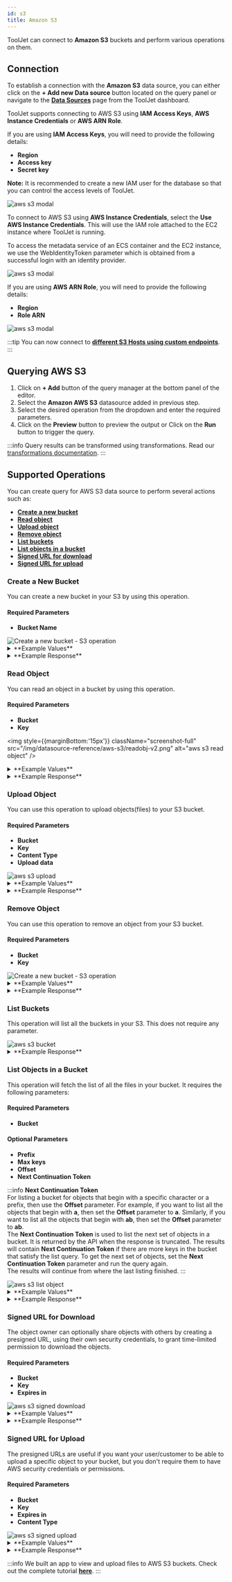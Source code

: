 ```yaml
---
id: s3
title: Amazon S3
---
```


ToolJet can connect to **Amazon S3** buckets and perform various operations on them.

<div style={{paddingTop:'24px'}}>

## Connection

To establish a connection with the **Amazon S3** data source, you can either click on the **+ Add new Data source** button located on the query panel or navigate to the **[Data Sources](/docs/data-sources/overview/)** page from the ToolJet dashboard.

ToolJet supports connecting to AWS S3 using **IAM Access Keys**, **AWS Instance Credentials** or **AWS ARN Role**. 

If you are using **IAM Access Keys**, you will need to provide the following details:

- **Region**
- **Access key**
- **Secret key**

**Note:** It is recommended to create a new IAM user for the database so that you can control the access levels of ToolJet.

<img className="screenshot-full" src="/img/datasource-reference/aws-s3/iamnew.png" alt="aws s3 modal" />

To connect to AWS S3 using **AWS Instance Credentials**, select the **Use AWS Instance Credentials**. This will use the IAM role attached to the EC2 instance where ToolJet is running.

To access the metadata service of an ECS container and the EC2 instance, we use the WebIdentityToken parameter which is obtained from a successful login with an identity provider.

<img className="screenshot-full" src="/img/datasource-reference/aws-s3/instanew.png" alt="aws s3 modal" />

If you are using **AWS ARN Role**, you will need to provide the following details:

- **Region**
- **Role ARN**

<img className="screenshot-full" src="/img/datasource-reference/aws-s3/arnnew.png" alt="aws s3 modal" />

:::tip
You can now connect to **[different S3 Hosts using custom endpoints](/docs/how-to/s3-custom-endpoints)**.
:::

</div>

<div style={{paddingTop:'24px'}}>

## Querying AWS S3

1. Click on **+ Add** button of the query manager at the bottom panel of the editor.
2. Select the **Amazon AWS S3** datasource added in previous step.
3. Select the desired operation from the dropdown and enter the required parameters.
4. Click on the **Preview** button to preview the output or Click on the **Run** button to trigger the query.

:::info
Query results can be transformed using transformations. Read our [transformations documentation](/docs/tutorial/transformations).
:::

</div>

<div style={{paddingTop:'24px'}}>

## Supported Operations

You can create query for AWS S3 data source to perform several actions such as:
- **[Create a new bucket](#create-a-new-bucket)**
- **[Read object](#read-object)**
- **[Upload object](#upload-object)**
- **[Remove object](#remove-object)**
- **[List buckets](#list-buckets)**
- **[List objects in a bucket](#list-objects-in-a-bucket)**
- **[Signed URL for download](#signed-url-for-download)**  
- **[Signed URL for upload](#signed-url-for-upload)** 

### Create a New Bucket

You can create a new bucket in your S3 by using this operation. 

#### Required Parameters

- **Bucket Name**

<img className="screenshot-full" src="/img/datasource-reference/aws-s3/createbucket-v2.png" alt="Create a new bucket - S3 operation" />

<details>
<summary>**Example Values**</summary>

```yaml
Bucket Name: tooljet-docs
```
</details>

<details>
<summary>**Example Response**</summary>

```json
{
  "$metadata": {
    "httpStatusCode": 200,
    "requestId": "JKCTJEH28MYJKQ4S",
    "extendedRequestId": "m9gkP54rHE+nWzbIiXR7PktxRodKBS7tp/I1EYRsobcduK9AnxvecCI/EYCwOwH9DTVsgWUNKCk=",
    "attempts": 1,
    "totalRetryDelay": 0
  },
  "Location": "http://tooljet-docs.s3.amazonaws.com/"
}
```
</details>

### Read Object

You can read an object in a bucket by using this operation. 

#### Required Parameters

- **Bucket**
- **Key**

<img style={{marginBottom:'15px'}} className="screenshot-full" src="/img/datasource-reference/aws-s3/readobj-v2.png" alt="aws s3 read object" />

<details>
<summary>**Example Values**</summary>

```yaml
Bucket: tooljet-docs
Key: /project/json/sample.json
```
</details>

<details>
<summary>**Example Response**</summary>

```json
{
  "$metadata": {
    "httpStatusCode": 200,
    "requestId": "FEVBHSE9SJH0QC6N",
    "extendedRequestId": "spE+ukgUMZEdkyFpu38wZnXqMxwj1dipn7nlLZHBdkQ2mV+OlVxIMIJBPnrIW56DK5QCbEqpx/0=",
    "attempts": 1,
    "totalRetryDelay": 0
  },
  "AcceptRanges": "bytes",
  "LastModified": "2025-03-12T11:24:59.000Z",
  "ContentLength": 60,
  "ETag": "\"90a73cef2ec200ac4119fc06073f18e8\"",
  "ContentEncoding": "utf8",
  "ContentType": "application/octet-stream",
  "ServerSideEncryption": "AES256",
  "Metadata": {},
  "Body": "{\n \"name\": \"John Doe\",\n \"age\": 30,\n \"city\": \"New York\"\n}\n"
}
```
</details>


### Upload Object

You can use this operation to upload objects(files) to your S3 bucket. 

#### Required Parameters

- **Bucket**
- **Key**
- **Content Type**
- **Upload data**

<img className="screenshot-full" src="/img/datasource-reference/aws-s3/uploadobj-v2.png"  alt="aws s3 upload"/>

<details>
<summary>**Example Values**</summary>

```yaml
Bucket: tooljet-docs
Key: /project/json/sample.json
Upload data: {
  "name": "John Doe",
  "age": 30,
  "city": "New York"
}

```
</details>

<details>
<summary>**Example Response**</summary>

```json
{
  "$metadata": {
    "httpStatusCode": 200,
    "requestId": "AJD5SPWG2SS2GT23",
    "extendedRequestId": "s2XyBxWwK3H5hMZapE0DfTnVLZcmTh2ji2k7V3FXltpW0w1x5ncxtCUpV94qJJCkBCj9TqjnaGI=",
    "attempts": 1,
    "totalRetryDelay": 0
  },
  "ETag": "\"90a73cef2ec200ac4119fc06073f18e8\"",
  "ServerSideEncryption": "AES256"
}
```
</details>

### Remove Object

You can use this operation to remove an object from your S3 bucket. 

#### Required Parameters

- **Bucket**
- **Key**

<img className="screenshot-full" src="/img/datasource-reference/aws-s3/removeobj-v2.png" alt="Create a new bucket - S3 operation" />

<details>
<summary>**Example Values**</summary>

```yaml
Bucket: tooljet-docs
Key: /project/json/sample.json
```
</details>

<details>
<summary>**Example Response**</summary>

```json
{
  "$metadata": {
    "httpStatusCode": 204,
    "requestId": "9N8WWK3P584Y1N2W",
    "extendedRequestId": "t+HensDUkvgCWO/5CiRTeNVhoiCmbhArvsXckXnncQZra8OwvLDT05u/krWCYFLnZY4hBlaaPCQ=",
    "attempts": 1,
    "totalRetryDelay": 0
  }
}
```
</details>

### List Buckets

This operation will list all the buckets in your S3. This does not require any parameter.

<img className="screenshot-full" src="/img/datasource-reference/aws-s3/listbuckets-v2.png" alt="aws s3 bucket" />

<details>
<summary>**Example Response**</summary>

```json
{
  "$metadata": {
    "httpStatusCode": 200,
    "requestId": "4T69FPY1VFZATJP2",
    "extendedRequestId": "qMOQYo8VHYskGOK8AYxPLKkFlBRvpw5YF4hh4SXM1D7ZKzHJENxQT8ZvRLFPnMDJSMhRLt+4V4Y=",
    "attempts": 1,
    "totalRetryDelay": 0
  },
  "Buckets": [
    {
      "Name": "datasource-testing",
      "CreationDate": "2024-12-18T05:30:35.000Z"
    },
    {
      "Name": "datasource-testing-001",
      "CreationDate": "2024-11-12T17:38:06.000Z"
    },
    {
      "Name": "new-test-tooljet",
      "CreationDate": "2024-11-10T02:21:47.000Z"
    },
    {
      "Name": "tooljet-deployments",
      "CreationDate": "2024-11-10T11:38:10.000Z"
    },
    {
      "Name": "tooljet-docs",
      "CreationDate": "2025-03-12T11:16:45.000Z"
    },
    {
      "Name": "tooljet-test",
      "CreationDate": "2024-12-17T19:40:38.000Z"
    }
  ],
  "Owner": {
    "DisplayName": "admin",
    "ID": "cb409d9a49dc69ab2e3bea109d890375fe4755a099210b6a0689ff9e6cb0b132"
  }
}
```
</details>

### List Objects in a Bucket

This operation will fetch the list of all the files in your bucket. It requires the following parameters:

#### Required Parameters

- **Bucket**

#### Optional Parameters

- **Prefix**
- **Max keys**
- **Offset**
- **Next Continuation Token**


:::info
**Next Continuation Token** <br/>
For listing a bucket for objects that begin with a specific character or a prefix, then use the **Offset** parameter. For example, if you want to list all the objects that begin with **a**, then set the **Offset** parameter to **a**. Similarly, if you want to list all the objects that begin with **ab**, then set the **Offset** parameter to **ab**. <br/>
The **Next Continuation Token** is used to list the next set of objects in a bucket. It is returned by the API when the response is truncated. The results will contain **Next Continuation Token** if there are more keys in the bucket that satisfy the list query. To get the next set of objects, set the **Next Continuation Token** parameter and run the query again. <br/>
The results will continue from where the last listing finished.
:::

<img className="screenshot-full" src="/img/datasource-reference/aws-s3/listobjects-v2.png" alt="aws s3 list object" />

<details>
<summary>**Example Values**</summary>

```yaml
Bucket: tooljet-docs
Max Keys: 1000
```
</details>

<details>
<summary>**Example Response**</summary>

```json
{
  "$metadata": {
    "httpStatusCode": 200,
    "requestId": "14BVHG5Z9YBAW825",
    "extendedRequestId": "341rct8f+K/9K07rIiBRxv30jS/uXWeCKZq5rsN7Ek27c6LeZ/JJEeEhqvR/RoywblttbPkR7s0=",
    "attempts": 1,
    "totalRetryDelay": 0
  },
  "Contents": [
    {
      "Key": "/project/json/sample.json",
      "LastModified": "2025-03-12T11:39:46.000Z",
      "ETag": "\"90a73cef2ec200ac4119fc06073f18e8\"",
      "ChecksumAlgorithm": [
        "CRC64NVME"
      ],
      "Size": 60,
      "StorageClass": "STANDARD"
    }
  ],
  "IsTruncated": false,
  "KeyCount": 1,
  "MaxKeys": 1000,
  "Name": "tooljet-docs",
  "Prefix": ""
}
```
</details>

### Signed URL for Download

The object owner can optionally share objects with others by creating a presigned URL, using their own security credentials, to grant time-limited permission to download the objects. 

#### Required Parameters

- **Bucket**
- **Key**
- **Expires in**

<img className="screenshot-full" src="/img/datasource-reference/aws-s3/urldownload-v2.png" alt="aws s3 signed download" />

<details>
<summary>**Example Values**</summary>

```yaml
Bucket: tooljet-docs
Key: /project/json/sample.json
Expires In: 3600
```
</details>

<details>
<summary>**Example Response**</summary>

```json
{
  "url": "https://tooljet-docs.s3.us-west-1.amazonaws.com//project/json/sample.json?X-Amz-Algorithm=AWS4-HMAC-SHA256&X-Amz-Content-Sha256=UNSIGNED-PAYLOAD&X-Amz-Credential=AKIATFA53SDS6E4F7NHW%2F20250312%2Fus-west-1%2Fs3%2Faws4_request&X-Amz-Date=20250312T114259Z&X-Amz-Expires=3600&X-Amz-Signature=5b02b179445a89f1f526a121b9fa255c8c53fbe77d12ab65a128b7036f24e17e&X-Amz-SignedHeaders=host&x-id=GetObject"
}
```
</details>


### Signed URL for Upload

The presigned URLs are useful if you want your user/customer to be able to upload a specific object to your bucket, but you don't require them to have AWS security credentials or permissions. 

#### Required Parameters

- **Bucket**
- **Key**
- **Expires in**
- **Content Type**

<img className="screenshot-full" src="/img/datasource-reference/aws-s3/urlupload-v2.png" alt="aws s3 signed upload" />

<details>
<summary>**Example Values**</summary>

```yaml
Bucket: tooljet-docs
Key: /project/json/sample.json
Expires In: 3600
```
</details>

<details>
<summary>**Example Response**</summary>

```json
{
  "url": "https://tooljet-docs.s3.us-west-1.amazonaws.com//project/json/sample.json?X-Amz-Algorithm=AWS4-HMAC-SHA256&X-Amz-Content-Sha256=UNSIGNED-PAYLOAD&X-Amz-Credential=AKIATFA53SDS6E4F7NHW%2F20250312%2Fus-west-1%2Fs3%2Faws4_request&X-Amz-Date=20250312T115341Z&X-Amz-Expires=3600&X-Amz-Signature=83f2e3c7ec68dda15e20cb8d78e3f42019310e3bfeff05a726b7688b41dda1e8&X-Amz-SignedHeaders=host&x-id=PutObject"
}
```
</details>

:::info
We built an app to view and upload files to AWS S3 buckets. Check out the complete tutorial **[here](https://blog.tooljet.ai/build-an-aws-s3-broswer-with-tooljet/)**.
:::

</div>